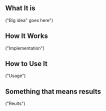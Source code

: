 ## What It is

("Big idea" goes here")

## How It Works

("Implementation")

## How to Use It

("Usage")

## Something that means results

("Reults")
